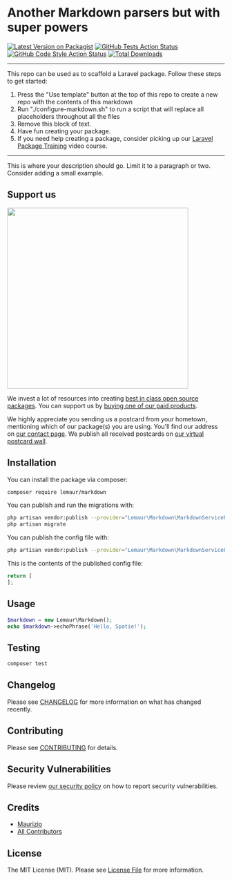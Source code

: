 # Another Markdown parsers but with super powers

[![Latest Version on Packagist](https://img.shields.io/packagist/v/lemaur/markdown.svg?style=flat-square)](https://packagist.org/packages/lemaur/markdown)
[![GitHub Tests Action Status](https://img.shields.io/github/workflow/status/lemaur/markdown/run-tests?label=tests)](https://github.com/lemaur/markdown/actions?query=workflow%3Arun-tests+branch%3Amain)
[![GitHub Code Style Action Status](https://img.shields.io/github/workflow/status/lemaur/markdown/Check%20&%20fix%20styling?label=code%20style)](https://github.com/lemaur/markdown/actions?query=workflow%3A"Check+%26+fix+styling"+branch%3Amain)
[![Total Downloads](https://img.shields.io/packagist/dt/lemaur/markdown.svg?style=flat-square)](https://packagist.org/packages/lemaur/markdown)

---
This repo can be used as to scaffold a Laravel package. Follow these steps to get started:

1. Press the "Use template" button at the top of this repo to create a new repo with the contents of this markdown
2. Run "./configure-markdown.sh" to run a script that will replace all placeholders throughout all the files
3. Remove this block of text.
4. Have fun creating your package.
5. If you need help creating a package, consider picking up our <a href="https://laravelpackage.training">Laravel Package Training</a> video course.
---

This is where your description should go. Limit it to a paragraph or two. Consider adding a small example.

## Support us

[<img src="https://github-ads.s3.eu-central-1.amazonaws.com/markdown.jpg?t=1" width="419px" />](https://spatie.be/github-ad-click/markdown)

We invest a lot of resources into creating [best in class open source packages](https://spatie.be/open-source). You can support us by [buying one of our paid products](https://spatie.be/open-source/support-us).

We highly appreciate you sending us a postcard from your hometown, mentioning which of our package(s) you are using. You'll find our address on [our contact page](https://spatie.be/about-us). We publish all received postcards on [our virtual postcard wall](https://spatie.be/open-source/postcards).

## Installation

You can install the package via composer:

```bash
composer require lemaur/markdown
```

You can publish and run the migrations with:

```bash
php artisan vendor:publish --provider="Lemaur\Markdown\MarkdownServiceProvider" --tag="markdown-migrations"
php artisan migrate
```

You can publish the config file with:
```bash
php artisan vendor:publish --provider="Lemaur\Markdown\MarkdownServiceProvider" --tag="markdown-config"
```

This is the contents of the published config file:

```php
return [
];
```

## Usage

```php
$markdown = new Lemaur\Markdown();
echo $markdown->echoPhrase('Hello, Spatie!');
```

## Testing

```bash
composer test
```

## Changelog

Please see [CHANGELOG](CHANGELOG.md) for more information on what has changed recently.

## Contributing

Please see [CONTRIBUTING](.github/CONTRIBUTING.md) for details.

## Security Vulnerabilities

Please review [our security policy](../../security/policy) on how to report security vulnerabilities.

## Credits

- [Maurizio](https://github.com/leMaur)
- [All Contributors](../../contributors)

## License

The MIT License (MIT). Please see [License File](LICENSE.md) for more information.
